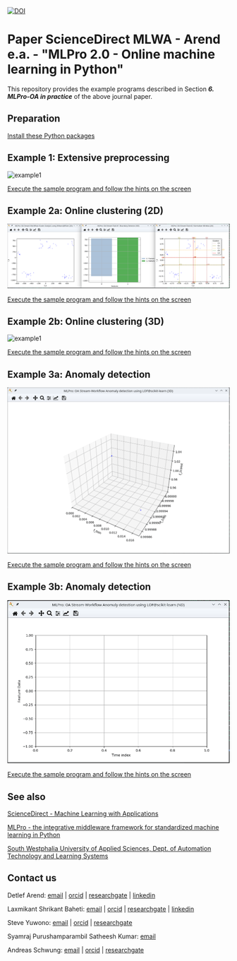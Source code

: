 [![DOI](https://zenodo.org/badge/DOI/10.5281/zenodo.14216463.svg)](https://doi.org/10.5281/zenodo.14216463)

# Paper ScienceDirect MLWA - Arend e.a. - "MLPro 2.0 - Online machine learning in Python"
This repository provides the example programs described in Section _**6. MLPro-OA in practice**_ of the above journal paper.

## Preparation

[Install these Python packages](requirements.txt)


## Example 1: Extensive preprocessing

![example1](example1/example1_extensive_preprocessing.gif)

[Execute the sample program and follow the hints on the screen](example1/example1_extensive_preprocessing.py)


## Example 2a: Online clustering (2D)

![example1](example2/example2a_online_clustering_of_stream_data_2d.gif)

[Execute the sample program and follow the hints on the screen](example2/example2a_online_clustering_of_stream_data_2d.py)


## Example 2b: Online clustering (3D)

![example1](example2/example2b_online_clustering_of_stream_data_3d.gif)

[Execute the sample program and follow the hints on the screen](example2/example2b_online_clustering_of_stream_data_3d.py)


## Example 3a: Anomaly detection

![example1](example3/example3a_anomaly_detection_3d.gif)

[Execute the sample program and follow the hints on the screen](example3/example3a_anomaly_detection_3d.py)


## Example 3b: Anomaly detection

![example1](example3/example3b_anomaly_detection_nd.gif)

[Execute the sample program and follow the hints on the screen](example3/example3b_anomaly_detection_nd.py)


## See also

[ScienceDirect - Machine Learning with Applications](https://www.sciencedirect.com/journal/machine-learning-with-applications)

[MLPro - the integrative middleware framework for standardized machine learning in Python](https://mlpro.readthedocs.io/)

[South Westphalia University of Applied Sciences, Dept. of Automation Technology and Learning Systems](https://www.fh-swf.de/de/forschung___transfer_4/labore_3/labs/labor_fuer_automatisierungstechnik__soest_1/standardseite_57.php)


## Contact us

Detlef Arend: [email](mailto:arend.detlef@fh-swf.de) | [orcid](https://orcid.org/0000-0002-8315-2346) | [researchgate](https://www.researchgate.net/profile/Detlef-Arend) | [linkedin](https://www.linkedin.com/in/detlef-arend-65170527b)

Laxmikant Shrikant Baheti: [email](mailto:baheti.laxmikantshrikant@fh-swf.de) | [orcid](https://orcid.org/0009-0001-6566-1454) | [researchgate](https://www.researchgate.net/profile/Laxmikant-Baheti) | [linkedin](https://www.linkedin.com/in/laxmikant-baheti) 

Steve Yuwono: [email](mailto:yuwono.steve@fh-swf.de) | [orcid](https://orcid.org/0000-0001-7570-2726) | [researchgate](https://www.researchgate.net/profile/Steve-Yuwono)

Syamraj Purushamparambil Satheesh Kumar: [email](mailto:syam.ps1804@gmail.com)

Andreas Schwung: [email](mailto:schwung.andreas@fh-swf.de) | [orcid](https://orcid.org/0000-0001-8405-0977) | [researchgate](https://www.researchgate.net/profile/Andreas-Schwung)
